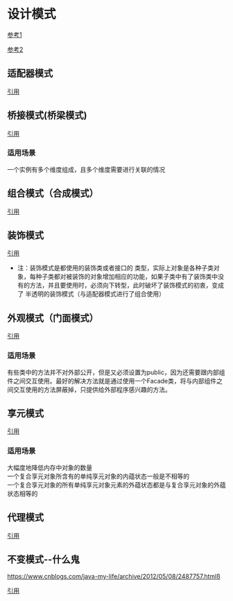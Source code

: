 # 设计模式

[参考1](https://www.cnblogs.com/foryang/p/5849402.html)

[参考2](https://so.csdn.net/so/search/s.do?p=2&q=%E8%AE%BE%E8%AE%A1%E6%A8%A1%E5%BC%8F&t=blog&domain=&o=&s=&u=xu__cg&l=&f=&rbg=0)


## 适配器模式

[引用](http://www.cnblogs.com/java-my-life/archive/2012/04/13/2442795.html)

## 桥接模式(桥梁模式)

[引用](https://www.cnblogs.com/java-my-life/archive/2012/05/07/2480938.html)

### 适用场景

一个实例有多个维度组成，且多个维度需要进行关联的情况


## 组合模式（合成模式）

[引用](https://www.cnblogs.com/java-my-life/archive/2012/04/17/2453861.html)


## 装饰模式

[引用](http://www.cnblogs.com/java-my-life/archive/2012/04/20/2455726.html)

- 注：装饰模式是都使用的装饰类或者接口的 类型，实际上对象是各种子类对象，每种子类都对被装饰的对象增加相应的功能，如果子类中有了装饰类中没有的方法，并且要使用时，必须向下转型，此时破坏了装饰模式的初衷，变成了 半透明的装饰模式（与适配器模式进行了组合使用）

## 外观模式（门面模式）

[引用](https://www.cnblogs.com/java-my-life/archive/2012/05/02/2478101.html)

### 适用场景

有些类中的方法并不对外部公开，但是又必须设置为public，因为还需要跟内部组件之间交互使用。最好的解决方法就是通过使用一个Facade类，将与内部组件之间交互使用的方法屏蔽掉，只提供给外部程序感兴趣的方法。

## 享元模式

[引用](http://www.cnblogs.com/java-my-life/archive/2012/04/26/2468499.html)

### 适用场景

大幅度地降低内存中对象的数量  
一个复合享元对象所含有的单纯享元对象的内蕴状态一般是不相等的  
一个复合享元对象的所有单纯享元对象元素的外蕴状态都是与复合享元对象的外蕴状态相等的  

## 代理模式

[引用](https://www.cnblogs.com/java-my-life/archive/2012/04/23/2466712.html)

## 不变模式--什么鬼


https://www.cnblogs.com/java-my-life/archive/2012/05/08/2487757.htmlß

[引用]()
